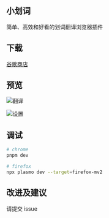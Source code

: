 ## 小划词

简单、高效和好看的划词翻译浏览器插件

## 下载

[谷歌商店](https://chrome.google.com/webstore/detail/%E5%B0%8F%E5%88%92%E8%AF%8D/affjncigejkekfjhopfjchpabigmgljc)

## 预览

![翻译](https://lh3.googleusercontent.com/PlCGP3-iCa1-8nfIAAAlBnfJ7Azrf1vmhU9dstc0AL0uAdIalhMpww914ntn3-6cQ1leZFI1Bd40oBC3T9e-yOj0OR4=w640-h400-e365-rj-sc0x00ffffff)

![设置](https://lh3.googleusercontent.com/qWPoTA1oFUWg4Rhb-V9snCp6F1m-15eGOcYh0Rn1GPtNZsJiBRfRiLOY8dC0a8qjmhKXogamRgFiDypqyjIIYRa5WvE=w640-h400-e365-rj-sc0x00ffffff)

## 调试

```bash
# chrome
pnpm dev

# firefox
npx plasmo dev --target=firefox-mv2
```

## 改进及建议

请提交 issue

